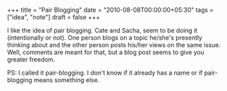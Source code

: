 +++
title = "Pair Blogging"
date = "2010-08-08T00:00:00+05:30"
tags = ["idea", "note"]
draft = false
+++

I like the idea of pair blogging. Cate and Sacha, seem to be doing
it (intentionally or not). One person blogs on a topic he/she's
presently thinking about and the other person posts his/her views
on the same issue.  Well, comments are meant for that, but a blog
post seems to give you greater freedom.

PS: I called it pair-blogging. I don't know if it already has a
name or if pair-blogging means something else.
